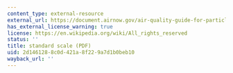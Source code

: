 ```yaml
---
content_type: external-resource
external_url: https://document.airnow.gov/air-quality-guide-for-particle-pollution.pdf
has_external_license_warning: true
license: https://en.wikipedia.org/wiki/All_rights_reserved
status: ''
title: standard scale (PDF)
uid: 2d146128-8c0d-421a-8f22-9a7d1b0beb10
wayback_url: ''
---
```

